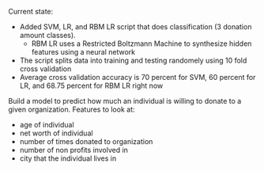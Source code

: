Current state:

- Added SVM, LR, and RBM LR script that does classification (3 donation amount classes).
  - RBM LR uses a Restricted Boltzmann Machine to synthesize hidden features using a neural network
- The script splits data into training and testing randomely using 10 fold cross validation
- Average cross validation accuracy is 70 percent for SVM, 60 percent for LR, and 68.75 percent for RBM LR right now

  
Build a model to predict how much an individual is willing to donate to a given organization.
Features to look at:
- age of individual
- net worth of individual
- number of times donated to organization
- number of non profits involved in
- city that the individual lives in
